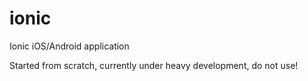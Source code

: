 # ionic
Ionic iOS/Android application

Started from scratch, currently under heavy development, do not use!
